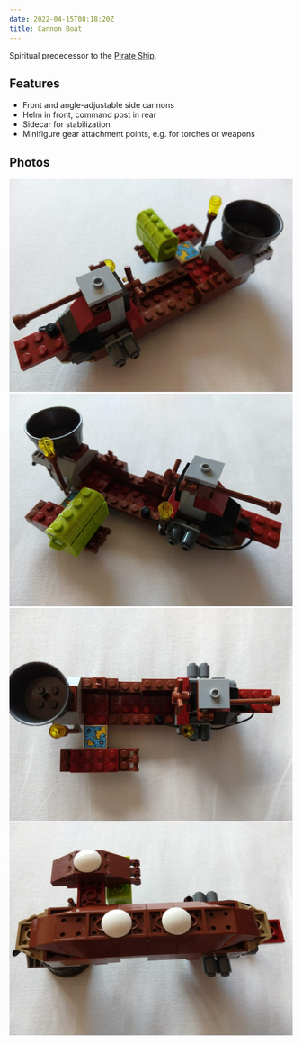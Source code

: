 ```yaml
---
date: 2022-04-15T08:18:20Z
title: Cannon Boat
---
```


Spiritual predecessor to the [Pirate Ship](../pirate-ship/).

## Features

* Front and angle-adjustable side cannons
* Helm in front, command post in rear
* Sidecar for stabilization
* Minifigure gear attachment points, e.g. for torches or weapons

## Photos

![Cannon Boat: diagonal front view](cannon_boat.jpg)
![Cannon Boat: other side](cannon_boat_other_side.jpg)
![Cannon Boat: top view](cannon_boat_top_view.jpg)
![Cannon Boat: bottom view](cannon_boat_bottom_view.jpg)
